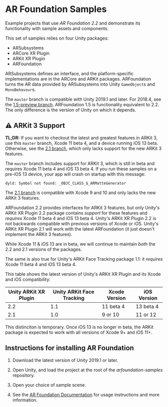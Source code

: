 # AR Foundation Samples
Example projects that use *AR Foundation 2.2* and demonstrate its functionality with sample assets and components.

This set of samples relies on four Unity packages:

* ARSubsystems
* ARCore XR Plugin
* ARKit XR Plugin
* ARFoundation

ARSubsystems defines an interface, and the platform-specific implementations are in the ARCore and ARKit packages. ARFoundation turns the AR data provided by ARSubsystems into Unity `GameObject`s and `MonoBehavour`s.

The `master` branch is compatible with Unity 2019.1 and later. For 2018.4, see the [1.5-preview branch](https://github.com/Unity-Technologies/arfoundation-samples/tree/1.5-preview). ARFoundation 1.5 is functionality equivalent to 2.2. The only difference is the version of Unity on which it depends.

## :warning: ARKit 3 Support

**TL;DR:** If you want to checkout the latest and greatest features in ARKit 3, use this `master` branch, Xcode 11 beta 4, and a device running iOS 13 beta. Otherwise, see the [2.1 branch](https://github.com/Unity-Technologies/arfoundation-samples/tree/2.1), which only lacks support for the new ARKit 3 features.

The `master` branch includes support for ARKit 3, which is still in beta and requires Xcode 11 beta 4 and iOS 13 beta 4. If you run these samples on a pre-iOS 13 device, your app will crash on startup with this message:
```
dyld: Symbol not found: _OBJC_CLASS_$_ARMatteGenerator
```

The [2.1 branch](https://github.com/Unity-Technologies/arfoundation-samples/tree/2.1) is compatible with Xcode 9 and 10 and only lacks the new ARKit 3 features.

ARFoundation 2.2 provides interfaces for ARKit 3 features, but only Unity's ARKit XR Plugin 2.2 package contains _support_ for these features and _requires_ Xcode 11 beta 4 and iOS 13 beta 4. Unity's ARKit XR Plugin 2.2 is not backwards compatible with previous versions of Xcode or iOS. Unity's ARKit XR Plugin 2.1 will work with the latest ARFoundation (it just doesn't implement the ARKit 3 features).

While Xcode 11 & iOS 13 are in beta, we will continue to maintain *both* the 2.2 and 2.1 versions of the packages.

The same is also true for Unity's ARKit Face Tracking package 1.1: it _requires_ Xcode 11 beta 4 and iOS 13 beta 4.

This table shows the latest version of Unity's ARKit XR Plugin and its Xcode and iOS compatibility:

|Unity ARKit XR Plugin|Unity ARKit Face Tracking|Xcode Version|iOS Version|
|---------------------|-------------------------|-------------|-----------|
|2.2                  |1.1                      |11 beta 4    | 13 beta 4 |
|2.1                  |1.0                      |9 or 10      | 11 or 12  |

This distinciton is temporary. Once iOS 13 is no longer in beta, the ARKit package is expected to work with all versions of Xcode 9+ and iOS 11+.

## Instructions for installing AR Foundation

1. Download the latest version of Unity 2019.1 or later.

2. Open Unity, and load the project at the root of the *arfoundation-samples* repository.

3. Open your choice of sample scene.

4. See the [AR Foundation Documentation](https://docs.unity3d.com/Packages/com.unity.xr.arfoundation@latest?preview=1) for usage instructions and more information.
